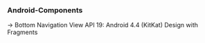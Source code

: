 ### Android-Components

-> Bottom Navigation View
API 19: Android 4.4 (KitKat)
Design with Fragments

